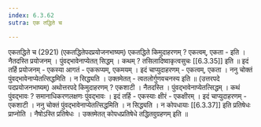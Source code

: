 ```yaml
---
index: 6.3.62
sutra: एक तद्धिते च

---
```

एकतद्धिते च (2921) (एकतद्धितेपदप्रयोजनभाष्यम्) एकतद्धिते किमुदाहरणम् ? एकत्वम्, एकता  -  इति । नैतदस्ति प्रयोजनम् । पुंवद्भावेनाप्येतत् सिद्धम् । कथम् ? तसिलादिष्वाकृत्वसुचः [[6.3.35]] इति ॥ इदं तर्हि प्रयोजनम्  -  एकस्या आगतं  -  एकरूप्यम्, एकमयम् । इदं चाप्युदाहरणम्  -  एकत्वम्, एकता । ननु चोक्तं पुंवद्भावेनाप्येतत्सिद्धमिति । न सिद्ध्यति । उक्तमेतत्  -  त्वतलोर्गुणवचनस्य इति ॥ (उत्तरपदे पदप्रयोजनभाष्यम्) अथोत्तरपदे किमुदाहरणम् ? एकशाटी । नैतदस्ति । पुंवद्भावेनाप्येतत्सिद्धम् । कथं पुंवद्भावः ? समानाधिकरणलक्षणः पुंवद्भावः । इदं तर्हि  -  एकस्याः क्षीरं  -  एकक्षीरम् । इदं चाप्युदाहरणम्  -  एकशाटी । ननु चोक्तं पुंवद्भावेनाप्येतत्सिद्धमिति । न सिद्ध्यति । न कोपधायाः [[6.3.37]] इति प्रतिषेधः प्राप्नोति । नैषोऽस्ति प्रतिषेधः । उक्तमेतत् कोपधप्रतिषेधे तद्धितवुग्रहणम् इति ॥